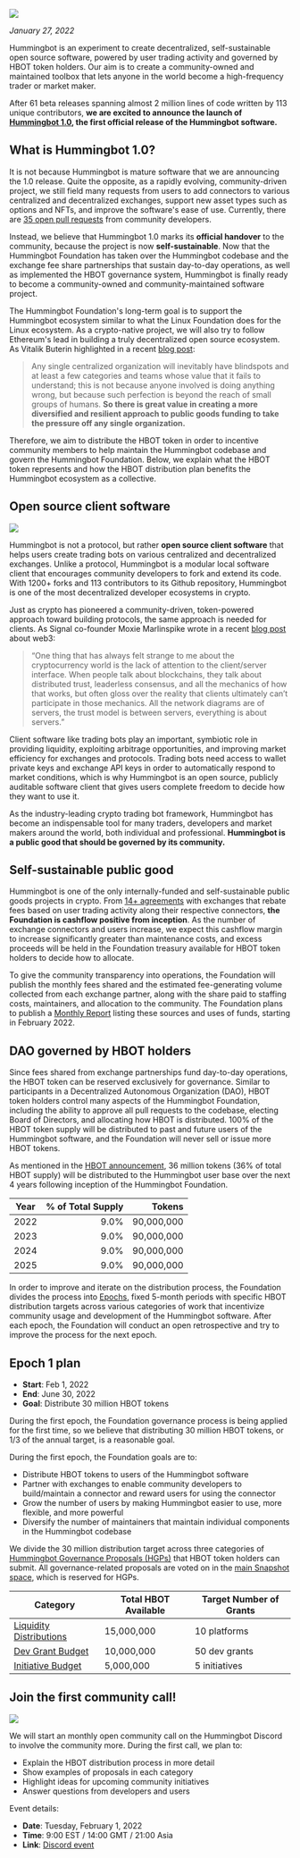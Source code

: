 ![](/assets/img/hummingbot-1-0.jpg)

*January 27, 2022*

Hummingbot is an experiment to create decentralized, self-sustainable open source software, powered by user trading activity and governed by HBOT token holders. Our aim is to create a community-owned and maintained toolbox that lets anyone in the world become a high-frequency trader or market maker.

After 61 beta releases spanning almost 2 million lines of code written by 113 unique contributors, **we are excited to announce the launch of [Hummingbot 1.0](http://localhost:8000/release-notes/1.0.0/), the first official release of the Hummingbot software.**

## What is Hummingbot 1.0?

It is not because Hummingbot is mature software that we are announcing the 1.0 release. Quite the opposite, as a rapidly evolving, community-driven project, we still field many requests from users to add connectors to various centralized and decentralized exchanges, support new asset types such as options and NFTs, and improve the software's ease of use. Currently, there are [35 open pull requests](https://github.com/hummingbot/hummingbot/pulls) from community developers.

Instead, we believe that Hummingbot 1.0 marks its **official handover** to the community, because the project is now **self-sustainable**. Now that the Hummingbot Foundation has taken over the Hummingbot codebase and the exchange fee share partnerships that sustain day-to-day operations, as well as implemented the HBOT governance system, Hummingbot is finally ready to become a community-owned and community-maintained software project.

The Hummingbot Foundation's long-term goal is to support the Hummingbot ecosystem similar to what the Linux Foundation does for the Linux ecosystem. As a crypto-native project, we will also try to follow Ethereum's lead in building a truly decentralized open source ecosystem. As Vitalik Buterin highlighted in a recent [blog post](https://vitalik.ca/general/2021/03/23/legitimacy.html):

> Any single centralized organization will inevitably have blindspots and at least a few categories and teams whose value that it fails to understand; this is not because anyone involved is doing anything wrong, but because such perfection is beyond the reach of small groups of humans. **So there is great value in creating a more diversified and resilient approach to public goods funding to take the pressure off any single organization.**

Therefore, we aim to distribute the HBOT token in order to incentive community members to help maintain the Hummingbot codebase and govern the Hummingbot Foundation. Below, we explain what the HBOT token represents and how the HBOT distribution plan benefits the Hummingbot ecosystem as a collective.

## Open source client software

![](/assets/img/hummingbot-1-connectors.png)

Hummingbot is not a protocol, but rather **open source client software** that helps users create trading bots on various centralized and decentralized exchanges. Unlike a protocol, Hummingbot is a modular local software client that encourages community developers to fork and extend its code. With 1200+ forks and 113 contributors to its Github repository, Hummingbot is one of the most decentralized developer ecosystems in crypto.

Just as crypto has pioneered a community-driven, token-powered approach toward building protocols, the same approach is needed for clients. As Signal co-founder Moxie Marlinspike wrote in a recent [blog post](https://moxie.org/2022/01/07/web3-first-impressions.html) about web3:

> “One thing that has always felt strange to me about the cryptocurrency world is the lack of attention to the client/server interface. When people talk about blockchains, they talk about distributed trust, leaderless consensus, and all the mechanics of how that works, but often gloss over the reality that clients ultimately can’t participate in those mechanics. All the network diagrams are of servers, the trust model is between servers, everything is about servers.”

Client software like trading bots play an important, symbiotic role in providing liquidity, exploiting arbitrage opportunities, and improving market efficiency for exchanges and protocols. Trading bots need access to wallet private keys and exchange API keys in order to automatically respond to market conditions, which is why Hummingbot is an open source, publicly auditable software client that gives users complete freedom to decide how they want to use it.

As the industry-leading crypto trading bot framework, Hummingbot has become an indispensable tool for many traders, developers and market makers around the world, both individual and professional. **Hummingbot is a public good that should be governed by its community.**

## Self-sustainable public good

Hummingbot is one of the only internally-funded and self-sustainable public goods projects in crypto. From [14+ agreements](/maintenance/agreements) with exchanges that rebate fees based on user trading activity along their respective connectors, **the Foundation is cashflow positive from inception**. As the number of exchange connectors and users increase, we expect this cashflow margin to increase significantly greater than maintenance costs, and excess proceeds will be held in the Foundation treasury available for HBOT token holders to decide how to allocate.

To give the community transparency into operations, the Foundation will publish the monthly fees shared and the estimated fee-generating volume collected from each exchange partner, along with the share paid to staffing costs, maintainers, and allocation to the community. The Foundation plans to publish a [Monthly Report](/maintenance/reports/) listing these sources and uses of funds, starting in February 2022.

## DAO governed by HBOT holders

Since fees shared from exchange partnerships fund day-to-day operations, the HBOT token can be reserved exclusively for governance. Similar to participants in a Decentralized Autonomous Organization (DAO), HBOT token holders control many aspects of the Hummingbot Foundation, including the ability to approve all pull requests to the codebase, electing Board of Directors, and allocating how HBOT is distributed. 100% of the HBOT token supply will be distributed to past and future users of the Hummingbot software, and the Foundation will never sell or issue more HBOT tokens.

As mentioned in the [HBOT announcement](/news/hbot), 36 million tokens (36% of total HBOT supply) will be distributed to the Hummingbot user base over the next 4 years following inception of the Hummingbot Foundation.

| Year  | % of Total Supply | Tokens |
|-------|-------:|-----------------:|
| 2022  |   9.0% |     90,000,000   |
| 2023  |   9.0% |     90,000,000   |
| 2024  |   9.0% |     90,000,000   |
| 2025  |   9.0% |     90,000,000   |

In order to improve and iterate on the distribution process, the Foundation divides the process into [Epochs](/governance/epochs), fixed 5-month periods with specific HBOT distribution targets across various categories of work that incentivize community usage and development of the Hummingbot software. After each epoch, the Foundation will conduct an open retrospective and try to improve the process for the next epoch.

## Epoch 1 plan

- **Start**: Feb 1, 2022
- **End**: June 30, 2022
- **Goal**: Distribute 30 million HBOT tokens

During the first epoch, the Foundation governance process is being applied for the first time, so we believe that distributing 30 million HBOT tokens, or 1/3 of the annual target, is a reasonable goal.

During the first epoch, the Foundation goals are to:

* Distribute HBOT tokens to users of the Hummingbot software
* Partner with exchanges to enable community developers to build/maintain a connector and reward users for using the connector
* Grow the number of users by making Hummingbot easier to use, more flexible, and more powerful
* Diversify the number of maintainers that maintain individual components in the Hummingbot codebase

We divide the 30 million distribution target across three categories of [Hummingbot Governance Proposals (HGPs)](/governance/proposals/hgp) that HBOT token holders can submit. All governance-related proposals are voted on in the [main Snapshot space](https://snapshot.org/#/hbot.eth), which is reserved for HGPs.

| Category                                                                      | Total HBOT Available      | Target Number of Grants |
| ------------------------------------------------------------------------------| ------------------------- | ----------------------- |
| [Liquidity Distributions](/governance/proposals/hgp/#liquidity-distributions-ld) | 15,000,000                | 10 platforms             |
| [Dev Grant Budget](/governance/proposals/hgp/#dev-grant-budget-dg)               | 10,000,000                | 50 dev grants           |
| [Initiative Budget](/governance/proposals/hgp/#initiative-budget-ib)     | 5,000,000                 | 5 initiatives           |

## Join the first community call!

![](/assets/img/hummingbot-1-discord.png)

We will start an monthly open community call on the Hummingbot Discord to involve the community more. During the first call, we plan to:

* Explain the HBOT distribution process in more detail
* Show examples of proposals in each category
* Highlight ideas for upcoming community initiatives
* Answer questions from developers and users

Event details:

* **Date**: Tuesday, February 1, 2022
* **Time**: 9:00 EST / 14:00 GMT / 21:00 Asia
* **Link**: [Discord event](https://discord.com/events/530578568154054663/935232760526823424)
